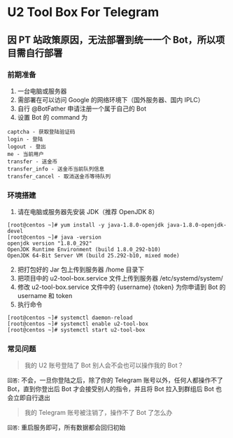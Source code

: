 # U2 Tool Box For Telegram

## 因 PT 站政策原因，无法部署到统一一个 Bot，所以项目需自行部署

### 前期准备
1. 一台电脑或服务器
2. 需部署在可以访问 Google 的网络环境下（国外服务器、国内 IPLC）
3. 自行 @BotFather 申请注册一个属于自己的 Bot
4. 设置 Bot 的 command 为
```
captcha - 获取登陆验证码
login - 登陆
logout - 登出
me - 当前用户
transfer - 送金币
transfer_info - 送金币当前队列信息
transfer_cancel - 取消送金币等待队列
```

### 环境搭建
1. 请在电脑或服务器先安装 JDK（推荐 OpenJDK 8）
```shell
[root@centos ~]# yum install -y java-1.8.0-openjdk java-1.8.0-openjdk-devel
[root@centos ~]# java -version
openjdk version "1.8.0_292"
OpenJDK Runtime Environment (build 1.8.0_292-b10)
OpenJDK 64-Bit Server VM (build 25.292-b10, mixed mode)
```
2. 把打包好的 Jar 包上传到服务器 /home 目录下
3. 把项目中的 u2-tool-box.service 文件上传到服务器 /etc/systemd/system/
4. 修改 u2-tool-box.service 文件中的 {username} {token} 为你申请到 Bot 的 username 和 token
5. 执行命令
```shell
[root@centos ~]# systemctl daemon-reload
[root@centos ~]# systemctl enable u2-tool-box
[root@centos ~]# systemctl start u2-tool-box
```

### 常见问题
> 我的 U2 账号登陆了 Bot 别人会不会也可以操作我的 Bot？

`回答`: 不会，一旦你登陆之后，除了你的 Telegram 账号以外，任何人都操作不了 Bot，直到你登出后 Bot 才会接受别人的指令，并且将 Bot 拉入到群组后 Bot 也会立即自行退出

> 我的 Telegram 账号被注销了，操作不了 Bot 了怎么办

`回答`: 重启服务即可，所有数据都会回归初始
